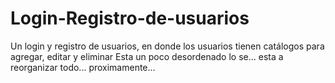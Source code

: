 # Login-Registro-de-usuarios
Un login y registro de usuarios, en donde los usuarios tienen catálogos para agregar, editar y eliminar 
Esta un poco desordenado lo se... esta a reorganizar todo... proximamente...
